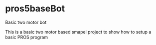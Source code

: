 # pros5baseBot
Basic two motor bot

This is a basic two motor based smapel project to show how to setup a basic PROS program

